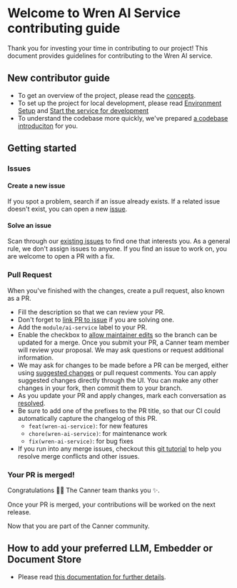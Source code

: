 # Welcome to Wren AI Service contributing guide

Thank you for investing your time in contributing to our project! This document provides guidelines for contributing to the Wren AI service.

## New contributor guide

- To get an overview of the project, please read the [concepts](https://docs.getwren.ai/oss/concept/wren_ai_service).
- To set up the project for local development, please read [Environment Setup](README.md#environment-setup) and [Start the service for development](README.md#start-the-service-for-development)
- To understand the codebase more quickly, we've prepared [a codebase introduciton](docs/code_design.md) for you.

## Getting started

### Issues

#### Create a new issue

If you spot a problem, search if an issue already exists. If a related issue doesn't exist, you can open a new [issue](https://github.com/Canner/WrenAI/issues/new/choose).

#### Solve an issue

Scan through our [existing issues](https://github.com/Canner/WrenAI/issues?q=is%3Aopen+is%3Aissue+label%3Amodule%2Fai-service) to find one that interests you. As a general rule, we don't assign issues to anyone. If you find an issue to work on, you are welcome to open a PR with a fix.

### Pull Request

When you've finished with the changes, create a pull request, also known as a PR.
- Fill the description so that we can review your PR.
- Don't forget to [link PR to issue](https://docs.github.com/en/issues/tracking-your-work-with-issues/linking-a-pull-request-to-an-issue) if you are solving one.
- Add the `module/ai-service` label to your PR.
- Enable the checkbox to [allow maintainer edits](https://docs.github.com/en/github/collaborating-with-issues-and-pull-requests/allowing-changes-to-a-pull-request-branch-created-from-a-fork) so the branch can be updated for a merge.
  Once you submit your PR, a Canner team member will review your proposal. We may ask questions or request additional information.
- We may ask for changes to be made before a PR can be merged, either using [suggested changes](https://docs.github.com/en/github/collaborating-with-issues-and-pull-requests/incorporating-feedback-in-your-pull-request) or pull request comments. You can apply suggested changes directly through the UI. You can make any other changes in your fork, then commit them to your branch.
- As you update your PR and apply changes, mark each conversation as [resolved](https://docs.github.com/en/github/collaborating-with-issues-and-pull-requests/commenting-on-a-pull-request#resolving-conversations).
- Be sure to add one of the prefixes to the PR title, so that our CI could automatically capture the changelog of this PR.
  - `feat(wren-ai-service)`: for new features
  - `chore(wren-ai-service)`: for maintenance work
  - `fix(wren-ai-service)`: for bug fixes
- If you run into any merge issues, checkout this [git tutorial](https://github.com/skills/resolve-merge-conflicts) to help you resolve merge conflicts and other issues.

### Your PR is merged!

Congratulations :tada::tada: The Canner team thanks you :sparkles:.

Once your PR is merged, your contributions will be worked on the next release.

Now that you are part of the Canner community.

## How to add your preferred LLM, Embedder or Document Store

- Please read [this documentation for further details](https://docs.getwren.ai/oss/installation/custom_llm#adding-a-custom-llm-embedder-or-document-store-to-wren-ai).

